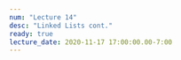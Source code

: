 ```yaml
---
num: "Lecture 14"
desc: "Linked Lists cont."
ready: true
lecture_date: 2020-11-17 17:00:00.00-7:00
---
```


